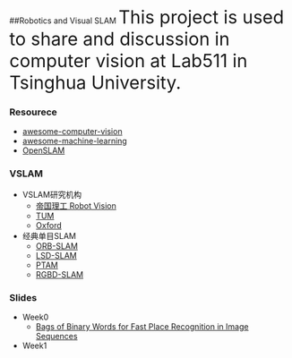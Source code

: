##Robotics and Visual SLAM 
<font size=6>This project is used to share and discussion in computer vision at Lab511 in Tsinghua University.</font>

### Resourece
*	[awesome-computer-vision](https://github.com/jbhuang0604/awesome-computer-vision)
*	[awesome-machine-learning](https://github.com/josephmisiti/awesome-machine-learning)
*	[OpenSLAM](https://openslam.org/)

<!--http://rpg.ifi.uzh.ch/software_datasets.html
http://rpg.ifi.uzh.ch/publications.html -->

### VSLAM
*	VSLAM研究机构
	+ [帝国理工 Robot Vision](http://wp.doc.ic.ac.uk/robotvision/publications/)
	+ [TUM](http://vision.in.tum.de/research)
	+ [Oxford](http://www.robots.ox.ac.uk/)
*	经典单目SLAM
	*	[ORB-SLAM](http://webdiis.unizar.es/~raulmur/orbslam/)
	*	[LSD-SLAM](http://vision.in.tum.de/research/vslam/lsdslam)
	*	[PTAM](http://www.robots.ox.ac.uk/~gk/PTAM/)
	*	[RGBD-SLAM](http://felixendres.github.io/rgbdslam_v2/)

### Slides
*	Week0
	+	[Bags of Binary Words for Fast Place Recognition in Image Sequences](slides/Week0-hy-0907.pdf)
*	Week1

